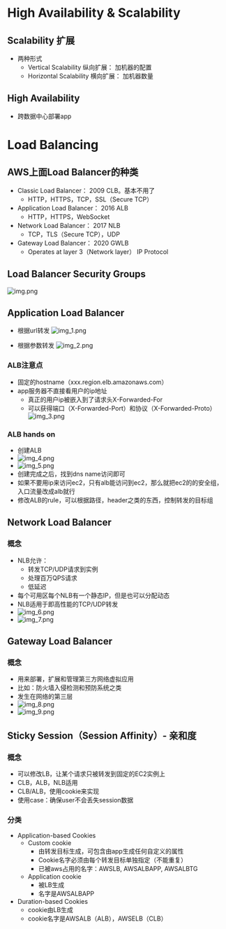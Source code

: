 # High Availability & Scalability
## Scalability 扩展
- 两种形式
  - Vertical Scalability 纵向扩展： 加机器的配置
  - Horizontal Scalability 横向扩展： 加机器数量

## High Availability
- 跨数据中心部署app

# Load Balancing
## AWS上面Load Balancer的种类
- Classic Load Balancer： 2009 CLB。基本不用了
  - HTTP，HTTPS，TCP，SSL（Secure TCP）
- Application Load Balancer： 2016 ALB
  - HTTP，HTTPS，WebSocket
- Network Load Balancer： 2017 NLB
  - TCP，TLS（Secure TCP），UDP
- Gateway Load Balancer： 2020 GWLB
  - Operates at layer 3（Network layer） IP Protocol

## Load Balancer Security Groups
![img.png](img.png)

## Application Load Balancer
- 根据url转发
![img_1.png](img_1.png)

- 根据参数转发
![img_2.png](img_2.png)

### ALB注意点
- 固定的hostname（xxx.region.elb.amazonaws.com）
- app服务器不直接看用户的ip地址
  - 真正的用户ip被嵌入到了请求头X-Forwarded-For
  - 可以获得端口（X-Forwarded-Port）和协议（X-Forwarded-Proto）
![img_3.png](img_3.png)

### ALB hands on
- 创建ALB
- ![img_4.png](img_4.png)
- ![img_5.png](img_5.png)
- 创建完成之后，找到dns name访问即可
- 如果不要用ip来访问ec2，只有alb能访问到ec2，那么就把ec2的的安全组，入口流量改成alb就行
- 修改ALB的rule，可以根据路径，header之类的东西，控制转发的目标组

## Network Load Balancer
### 概念
- NLB允许：
  - 转发TCP/UDP请求到实例
  - 处理百万QPS请求
  - 低延迟
- 每个可用区每个NLB有一个静态IP，但是也可以分配动态
- NLB适用于即高性能的TCP/UDP转发
- ![img_6.png](img_6.png)
- ![img_7.png](img_7.png)


## Gateway Load Balancer
### 概念
- 用来部署，扩展和管理第三方网络虚拟应用
- 比如：防火墙入侵检测和预防系统之类
- 发生在网络的第三层
- ![img_8.png](img_8.png)
- ![img_9.png](img_9.png)


## Sticky Session（Session Affinity）- 亲和度
### 概念
- 可以修改LB，让某个请求只被转发到固定的EC2实例上
- CLB，ALB，NLB适用
- CLB/ALB，使用cookie来实现
- 使用case：确保user不会丢失session数据

### 分类
- Application-based Cookies
  - Custom cookie
    - 由转发目标生成，可包含由app生成任何自定义的属性
    - Cookie名字必须由每个转发目标单独指定（不能重复）
    - 已被aws占用的名字：AWSLB, AWSALBAPP, AWSALBTG
  - Application cookie
    - 被LB生成
    - 名字是AWSALBAPP
- Duration-based Cookies
  - cookie由LB生成
  - cookie名字是AWSALB（ALB），AWSELB（CLB）


